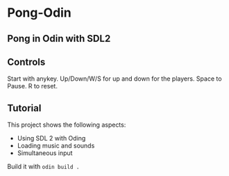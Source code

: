 # Pong-Odin
## Pong in Odin with SDL2

## Controls
Start with anykey. Up/Down/W/S for up and down for the players. Space to Pause. R to reset.

## Tutorial
This project shows the following aspects:

* Using SDL 2 with Oding
* Loading music and sounds
* Simultaneous input

Build it with 
`odin build .`




